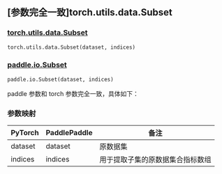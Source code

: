 ## [参数完全一致]torch.utils.data.Subset

### [torch.utils.data.Subset](https://pytorch.org/docs/stable/data.html#torch.utils.data.Subset)

```python
torch.utils.data.Subset(dataset, indices)
```

### [paddle.io.Subset](https://www.paddlepaddle.org.cn/documentation/docs/zh/api/paddle/io/Subset_cn.html)

```python
paddle.io.Subset(dataset, indices)
```

paddle 参数和 torch 参数完全一致，具体如下：

### 参数映射

| PyTorch    | PaddlePaddle | 备注                                  |
| ---------- | ----------- | ------------------------------------- |
| dataset | dataset  | 原数据集 |
| indices | indices  | 用于提取子集的原数据集合指标数组 |
